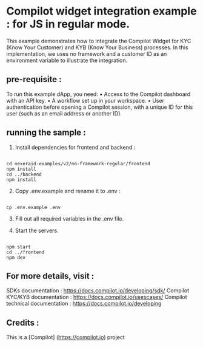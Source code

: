 
Compilot widget integration example : for JS in regular mode. 
===========================================================

This example demonstrates how to integrate the Compilot Widget for KYC (Know Your Customer) and KYB (Know Your Business) processes. In this implementation, we uses no framework and a customer ID as an environment variable to illustrate the integration.

## pre-requisite :

To run this example dApp, you need:
	•	Access to the Compilot dashboard with an API key.
	•	A workflow set up in your workspace.
	•	User authentication before opening a Compilot session, with a unique ID for this user (such as an email address or another ID).



## running the sample :

1. Install dependencies for frontend and backend :

~~~~

cd nexeraid-examples/v2/no-framework-regular/frontend 
npm install
cd ../backend
npm install

~~~~

2) Copy .env.example and rename it to .env :

~~~~

cp .env.example .env 

~~~~

3) Fill out all required variables in the .env file.

4) Start the servers.

~~~~

npm start
cd ../frontend
npm dev

~~~~

## For more details, visit : 

SDKs documentation : https://docs.compilot.io/developing/sdk/
Compilot KYC/KYB documentation : https://docs.compilot.io/usescases/
Compilot technical documentation :   https://docs.compilot.io/developing

## Credits :

This is a [Compilot] (https://compilot.io) project